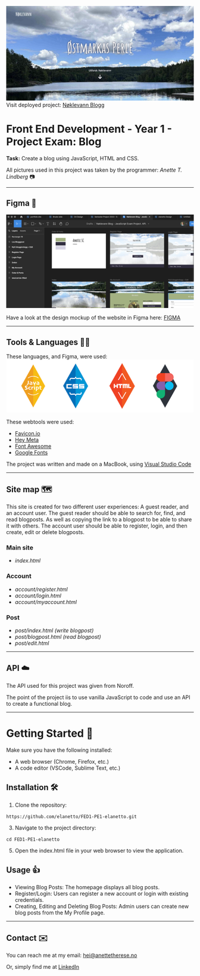 ![image](https://github.com/elanetto/FED1-PE1-elanetto/blob/main/assets/ReadMe/readme-image-header.png?raw=true)
Visit deployed project: [Nøklevann Blogg](https://elanetto.github.io/FED1-PE1-elanetto/)

# Front End Development - Year 1 - Project Exam: Blog

**Task:** Create a blog using JavaScript, HTML and CSS.

All pictures used in this project was taken by the programmer: *Anette T. Lindberg* 📷

---------

## Figma  🎨
![image](https://github.com/elanetto/FED1-PE1-elanetto/blob/main/assets/images/figma-img.png?raw=true)

Have a look at the design mockup of the website in Figma here: [FIGMA](https://www.figma.com/design/ve11MSMzeL6hoqNumDNg5X/N%C3%B8klevann-Blog---JavaScript-Exam-Project.-API.?node-id=0-1&t=MrB3ximvPKAShgnO-1)

---------

## Tools & Languages  👩‍💻
These languages, and Figma, were used:
![image](https://github.com/elanetto/FED1-PE1-elanetto/blob/main/assets/images/all_badges_for_github_readme.png?raw=true)

These webtools were used:
- [Favicon.io](https://favicon.io/)
- [Hey Meta](https://www.heymeta.com/)
- [Font Awesome](https://fontawesome.com/search)
- [Google Fonts](https://fonts.google.com/)

The project was written and made on a MacBook, using [Visual Studio Code](https://code.visualstudio.com/)

---------

## Site map  🗺️

This site is created for two different user experiences: A guest reader, and an account user.
The guest reader should be able to search for, find, and read blogposts. As well as copying the link to a blogpost to be able to share it with others.
The account user should be able to register, login, and then create, edit or delete blogposts.

### Main site
- *index.html*

### Account
- *account/register.html*
- *account/login.html*
- *account/myaccount.html*

### Post
- *post/index.html (write blogpost)*
- *post/blogpost.html (read blogpost)*
- *post/edit.html*

---------

## API  ☁️
The API used for this project was given from Noroff.

The point of the project iis to use vanilla JavaScript to code and use an API to create a functional blog.

---------

# Getting Started  🌟
Make sure you have the following installed:

- A web browser (Chrome, Firefox, etc.)
- A code editor (VSCode, Sublime Text, etc.)

## Installation  🛠️
1. Clone the repository:
```<language>
https://github.com/elanetto/FED1-PE1-elanetto.git
```

3. Navigate to the project directory:
```<language>
cd FED1-PE1-elanetto
```

5. Open the index.html file in your web browser to view the application.

## Usage  👍
- Viewing Blog Posts: The homepage displays all blog posts.
- Register/Login: Users can register a new account or login with existing credentials.
- Creating, Editing and Deleting Blog Posts: Admin users can create new blog posts from the My Profile page.

---------

## Contact  ✉️
You can reach me at my email: hei@anettetherese.no

Or, simply find me at [LinkedIn](https://www.linkedin.com/in/anettetherese/)
